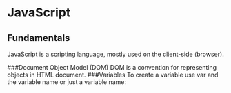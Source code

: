 # JavaScript
## Fundamentals
JavaScript is a scripting language, mostly used on the client-side (browser).

###Document Object Model (DOM)
DOM is a convention for representing objects in HTML document.
###Variables
To create a variable use var and the variable name or just a variable name: 
